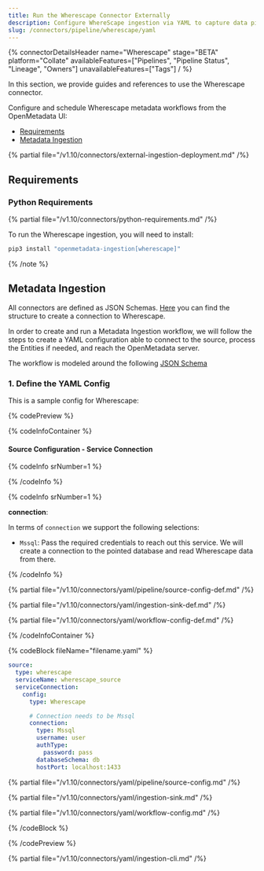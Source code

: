 ```yaml
---
title: Run the Wherescape Connector Externally
description: Configure WhereScape ingestion via YAML to capture data pipeline metadata and lineage from ETL job orchestration.
slug: /connectors/pipeline/wherescape/yaml
---
```


{% connectorDetailsHeader
name="Wherescape"
stage="BETA"
platform="Collate"
availableFeatures=["Pipelines", "Pipeline Status", "Lineage", "Owners"]
unavailableFeatures=["Tags"]
/ %}

In this section, we provide guides and references to use the Wherescape connector.

Configure and schedule Wherescape metadata workflows from the OpenMetadata UI:

- [Requirements](#requirements)
- [Metadata Ingestion](#metadata-ingestion)

{% partial file="/v1.10/connectors/external-ingestion-deployment.md" /%}

## Requirements

### Python Requirements

{% partial file="/v1.10/connectors/python-requirements.md" /%}

To run the Wherescape ingestion, you will need to install:

```bash
pip3 install "openmetadata-ingestion[wherescape]"
```


{% /note %}


## Metadata Ingestion

All connectors are defined as JSON Schemas.
[Here](https://github.com/open-metadata/OpenMetadata/blob/main/openmetadata-spec/src/main/resources/json/schema/entity/services/connections/pipeline/wherescapeConnection.json)
you can find the structure to create a connection to Wherescape.

In order to create and run a Metadata Ingestion workflow, we will follow
the steps to create a YAML configuration able to connect to the source,
process the Entities if needed, and reach the OpenMetadata server.

The workflow is modeled around the following
[JSON Schema](https://github.com/open-metadata/OpenMetadata/blob/main/openmetadata-spec/src/main/resources/json/schema/metadataIngestion/workflow.json)

### 1. Define the YAML Config

This is a sample config for Wherescape:

{% codePreview %}

{% codeInfoContainer %}

#### Source Configuration - Service Connection

{% codeInfo srNumber=1 %}

{% /codeInfo %}

{% codeInfo srNumber=1 %}

**connection**: 

In terms of `connection` we support the following selections:

- `Mssql`: Pass the required credentials to reach out this service. We will
  create a connection to the pointed database and read Wherescape data from there.

{% /codeInfo %}

{% partial file="/v1.10/connectors/yaml/pipeline/source-config-def.md" /%}

{% partial file="/v1.10/connectors/yaml/ingestion-sink-def.md" /%}

{% partial file="/v1.10/connectors/yaml/workflow-config-def.md" /%}

{% /codeInfoContainer %}

{% codeBlock fileName="filename.yaml" %}

```yaml {% isCodeBlock=true %}
source:
  type: wherescape
  serviceName: wherescape_source
  serviceConnection:
    config:
      type: Wherescape
```
```yaml {% srNumber=6 %}
      # Connection needs to be Mssql
      connection:
        type: Mssql
        username: user
        authType:
          password: pass
        databaseSchema: db
        hostPort: localhost:1433
```

{% partial file="/v1.10/connectors/yaml/pipeline/source-config.md" /%}

{% partial file="/v1.10/connectors/yaml/ingestion-sink.md" /%}

{% partial file="/v1.10/connectors/yaml/workflow-config.md" /%}

{% /codeBlock %}

{% /codePreview %}

{% partial file="/v1.10/connectors/yaml/ingestion-cli.md" /%}

